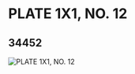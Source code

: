 # PLATE 1X1, NO. 12
## 34452
![PLATE 1X1, NO. 12](https://lc-www-live-s.legocdn.com/media/bricks/5/2/6195336.jpg)